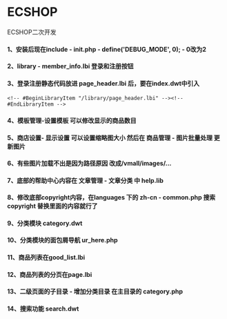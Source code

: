 # ECSHOP
ECSHOP二次开发


#### 1、安装后现在include - init.php - define('DEBUG_MODE', 0); - 0改为2

#### 2、library - member_info.lbi  登录和注册按钮

#### 3、登录注册静态代码放进 page_header.lbi 后，要在index.dwt中引入   

	<!-- #BeginLibraryItem "/library/page_header.lbi" --><!-- #EndLibraryItem -->

#### 4、模板管理-设置模板 可以修改显示的商品数目

#### 5、商店设置- 显示设置 可以设置缩略图大小 然后在 商品管理 - 图片批量处理 更新图片

#### 6、有些图片加载不出是因为路径原因 改成/vmall/images/...

#### 7、底部的帮助中心内容在 文章管理 - 文章分类 中  help.lib

#### 8、修改底部copyright内容，在languages 下的 zh-cn - common.php 搜索copyright 替换里面的内容就行了

#### 9、分类模块 category.dwt

#### 10、分类模块的面包屑导航 ur_here.php

#### 11、商品列表在good_list.lbi 

#### 12、商品列表的分页在page.lbi

#### 13、二级页面的子目录 - 增加分类目录  在主目录的 category.php

#### 14、搜索功能 search.dwt
